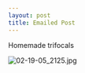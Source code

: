```yaml
--- 
layout: post
title: Emailed Post
---
```

Homemade trifocals

<img src="http://pingswept.org/wp-photos/901140065.jpeg" alt="02-19-05_2125.jpg" />
